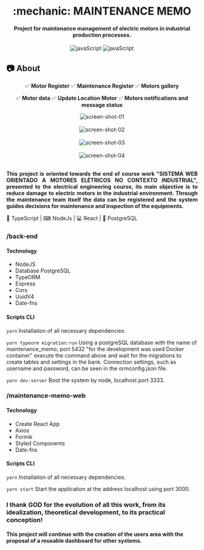 <h1 align="center"> :mechanic: MAINTENANCE MEMO </h1>
<h4 align="center">
 Project for maintenance management of electric motors in industrial production processes.
</h4>

<p align="center">
  <img alt="javaScript" src="https://img.shields.io/github/languages/top/ejcosta12/maintenance-memo">
  <img alt="javaScript" src="https://img.shields.io/github/license/ejcosta12/maintenance-memo?style=plastic">
</p>

## :camera: About
<p align="center">
  <span>✅ <strong>Motor Register</strong> </span>
  <span>✅ <strong>Maintenance Register</strong> </span>
  <span>✅ <strong>Motors gallery</strong> </span>
</p>
<p align="center">
  <span>✅ <strong>Motor data</strong> </span>
  <span>✅ <strong>Update Location Motor</strong> </span>
  <span>✅ <strong>Motors notifications and message status</strong> </span>
</p>
<p align="center">
  <img alt="screen-shot-01" src="https://res.cloudinary.com/dggw1b0tr/image/upload/v1593102111/Maintenance-Memo/screenShot01_a0v4jk.png"></img>
  </br>
  </br>
  <img alt="screen-shot-02" src="https://res.cloudinary.com/dggw1b0tr/image/upload/v1593102111/Maintenance-Memo/screenShot02_lvq6p2.png"></img>
  </br>
  </br>
  <img alt="screen-shot-03" src="https://res.cloudinary.com/dggw1b0tr/image/upload/v1593102113/Maintenance-Memo/screenShot03_tdbuyy.png"></img>
  </br>
  </br>
  <img alt="screen-shot-04" src="https://res.cloudinary.com/dggw1b0tr/image/upload/v1593102111/Maintenance-Memo/screenShot04_xxy2qi.png"></img>
  </br>
  </br>
</p>
<p align="justify">
 <strong>
  This project is oriented towards the end of course work "SISTEMA WEB ORIENTADO A MOTORES ELÉTRICOS NO CONTEXTO INDUSTRIAL", presented to the electrical engineering course, its main objective is to reduce damage to electric motors in the     industrial environment. Through the maintenance team itself the data can be registered and the system guides decisions for maintenance and inspection of the equipments.
 </strong>
</p>
<p>
 🔋 TypeScript | ⌨ NodeJs | 💻 React | 💾 PostgreSQL
</p>

### /back-end

#### Technology

- NodeJS
- Database PostgreSQL
- TypeORM
- Express
- Cors
- UuidV4
- Date-fns

#### Scripts CLI

```yarn```
Installation of all necessary dependencies.

```yarn typeorm migration:run```
Using a postgreSQL database with the name of maintenance_memo, port 5432 "for the development was used Docker container" execute the command above and wait for the migrations to create tables and settings in the bank. Connection settings, such as username and password, can be seen in the ormconfig.json file.

```yarn dev:server```
Boot the system by node, localhost port 3333.

### /maintenance-memo-web

#### Technology

- Create React App
- Axios
- Formik
- Styled Components
- Date-fns

#### Scripts CLI

```yarn```
Installation of all necessary dependencies.

```yarn start```
Start the application at the address localhost using port 3000.

### I thank GOD for the evolution of all this work, from its idealization, theoretical development, to its practical conception!

#### This project will continue with the creation of the users area with the proposal of a reusable dashboard for other systems.
